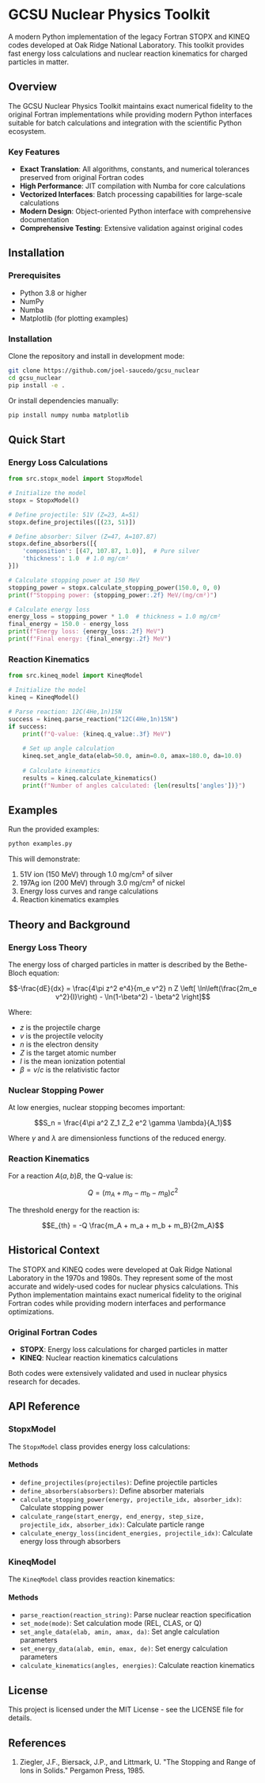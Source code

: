 # GCSU Nuclear Physics Toolkit


A modern Python implementation of the legacy Fortran STOPX and KINEQ codes developed at Oak Ridge National Laboratory. This toolkit provides fast energy loss calculations and nuclear reaction kinematics for charged particles in matter.

## Overview

The GCSU Nuclear Physics Toolkit maintains exact numerical fidelity to the original Fortran implementations while providing modern Python interfaces suitable for batch calculations and integration with the scientific Python ecosystem.

### Key Features

- **Exact Translation**: All algorithms, constants, and numerical tolerances preserved from original Fortran codes
- **High Performance**: JIT compilation with Numba for core calculations
- **Vectorized Interfaces**: Batch processing capabilities for large-scale calculations
- **Modern Design**: Object-oriented Python interface with comprehensive documentation
- **Comprehensive Testing**: Extensive validation against original codes

## Installation

### Prerequisites

- Python 3.8 or higher
- NumPy
- Numba
- Matplotlib (for plotting examples)

### Installation

Clone the repository and install in development mode:

```bash
git clone https://github.com/joel-saucedo/gcsu_nuclear
cd gcsu_nuclear
pip install -e .
```

Or install dependencies manually:

```bash
pip install numpy numba matplotlib
```

## Quick Start

### Energy Loss Calculations

```python
from src.stopx_model import StopxModel

# Initialize the model
stopx = StopxModel()

# Define projectile: 51V (Z=23, A=51)
stopx.define_projectiles([(23, 51)])

# Define absorber: Silver (Z=47, A=107.87)
stopx.define_absorbers([{
    'composition': [(47, 107.87, 1.0)],  # Pure silver
    'thickness': 1.0  # 1.0 mg/cm²
}])

# Calculate stopping power at 150 MeV
stopping_power = stopx.calculate_stopping_power(150.0, 0, 0)
print(f"Stopping power: {stopping_power:.2f} MeV/(mg/cm²)")

# Calculate energy loss
energy_loss = stopping_power * 1.0  # thickness = 1.0 mg/cm²
final_energy = 150.0 - energy_loss
print(f"Energy loss: {energy_loss:.2f} MeV")
print(f"Final energy: {final_energy:.2f} MeV")
```

### Reaction Kinematics

```python
from src.kineq_model import KineqModel

# Initialize the model
kineq = KineqModel()

# Parse reaction: 12C(4He,1n)15N
success = kineq.parse_reaction("12C(4He,1n)15N")
if success:
    print(f"Q-value: {kineq.q_value:.3f} MeV")
    
    # Set up angle calculation
    kineq.set_angle_data(elab=50.0, amin=0.0, amax=180.0, da=10.0)
    
    # Calculate kinematics
    results = kineq.calculate_kinematics()
    print(f"Number of angles calculated: {len(results['angles'])}")
```

## Examples

Run the provided examples:

```bash
python examples.py
```

This will demonstrate:
1. 51V ion (150 MeV) through 1.0 mg/cm² of silver
2. 197Ag ion (200 MeV) through 3.0 mg/cm² of nickel
3. Energy loss curves and range calculations
4. Reaction kinematics examples

## Theory and Background

### Energy Loss Theory

The energy loss of charged particles in matter is described by the Bethe-Bloch equation:

$$-\frac{dE}{dx} = \frac{4\pi z^2 e^4}{m_e v^2} n Z \left[ \ln\left(\frac{2m_e v^2}{I}\right) - \ln(1-\beta^2) - \beta^2 \right]$$

Where:
- $z$ is the projectile charge
- $v$ is the projectile velocity
- $n$ is the electron density
- $Z$ is the target atomic number
- $I$ is the mean ionization potential
- $\beta = v/c$ is the relativistic factor

### Nuclear Stopping Power

At low energies, nuclear stopping becomes important:

$$S_n = \frac{4\pi a^2 Z_1 Z_2 e^2 \gamma \lambda}{A_1}$$

Where $\gamma$ and $\lambda$ are dimensionless functions of the reduced energy.

### Reaction Kinematics

For a reaction $A(a,b)B$, the Q-value is:

$$Q = (m_A + m_a - m_b - m_B)c^2$$

The threshold energy for the reaction is:

$$E_{th} = -Q \frac{m_A + m_a + m_b + m_B}{2m_A}$$

## Historical Context

The STOPX and KINEQ codes were developed at Oak Ridge National Laboratory in the 1970s and 1980s. They represent some of the most accurate and widely-used codes for nuclear physics calculations. This Python implementation maintains exact numerical fidelity to the original Fortran codes while providing modern interfaces and performance optimizations.

### Original Fortran Codes

- **STOPX**: Energy loss calculations for charged particles in matter
- **KINEQ**: Nuclear reaction kinematics calculations

Both codes were extensively validated and used in nuclear physics research for decades.

## API Reference

### StopxModel

The `StopxModel` class provides energy loss calculations:

#### Methods

- `define_projectiles(projectiles)`: Define projectile particles
- `define_absorbers(absorbers)`: Define absorber materials
- `calculate_stopping_power(energy, projectile_idx, absorber_idx)`: Calculate stopping power
- `calculate_range(start_energy, end_energy, step_size, projectile_idx, absorber_idx)`: Calculate particle range
- `calculate_energy_loss(incident_energies, projectile_idx)`: Calculate energy loss through absorbers

### KineqModel

The `KineqModel` class provides reaction kinematics:

#### Methods

- `parse_reaction(reaction_string)`: Parse nuclear reaction specification
- `set_mode(mode)`: Set calculation mode (REL, CLAS, or Q)
- `set_angle_data(elab, amin, amax, da)`: Set angle calculation parameters
- `set_energy_data(alab, emin, emax, de)`: Set energy calculation parameters
- `calculate_kinematics(angles, energies)`: Calculate reaction kinematics

## License

This project is licensed under the MIT License - see the LICENSE file for details.

## References

1. Ziegler, J.F., Biersack, J.P., and Littmark, U. "The Stopping and Range of Ions in Solids." Pergamon Press, 1985.
